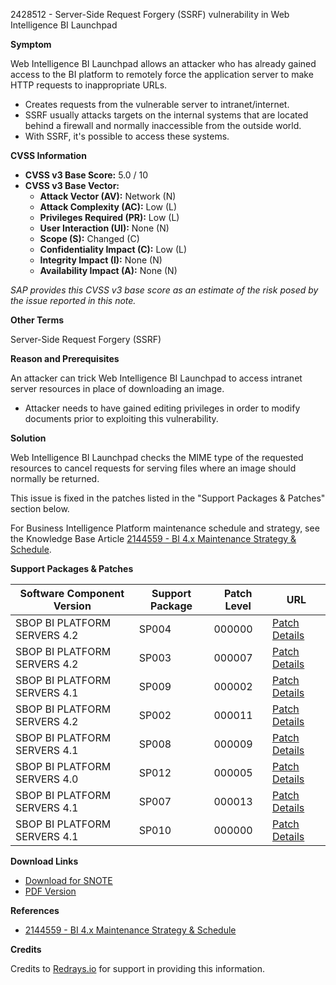 2428512 - Server-Side Request Forgery (SSRF) vulnerability in Web Intelligence BI Launchpad

**Symptom**

Web Intelligence BI Launchpad allows an attacker who has already gained access to the BI platform to remotely force the application server to make HTTP requests to inappropriate URLs.

- Creates requests from the vulnerable server to intranet/internet.
- SSRF usually attacks targets on the internal systems that are located behind a firewall and normally inaccessible from the outside world.
- With SSRF, it's possible to access these systems.

**CVSS Information**

- **CVSS v3 Base Score:** 5.0 / 10
- **CVSS v3 Base Vector:**
  - **Attack Vector (AV):** Network (N)
  - **Attack Complexity (AC):** Low (L)
  - **Privileges Required (PR):** Low (L)
  - **User Interaction (UI):** None (N)
  - **Scope (S):** Changed (C)
  - **Confidentiality Impact (C):** Low (L)
  - **Integrity Impact (I):** None (N)
  - **Availability Impact (A):** None (N)

*SAP provides this CVSS v3 base score as an estimate of the risk posed by the issue reported in this note.*

**Other Terms**

Server-Side Request Forgery (SSRF)

**Reason and Prerequisites**

An attacker can trick Web Intelligence BI Launchpad to access intranet server resources in place of downloading an image.

- Attacker needs to have gained editing privileges in order to modify documents prior to exploiting this vulnerability.

**Solution**

Web Intelligence BI Launchpad checks the MIME type of the requested resources to cancel requests for serving files where an image should normally be returned.

This issue is fixed in the patches listed in the "Support Packages & Patches" section below.

For Business Intelligence Platform maintenance schedule and strategy, see the Knowledge Base Article [2144559 - BI 4.x Maintenance Strategy & Schedule](https://me.sap.com/notes/2144559).

**Support Packages & Patches**

| Software Component Version       | Support Package | Patch Level | URL                                                                                                                                                                                                                         |
|----------------------------------|------------------|-------------|-----------------------------------------------------------------------------------------------------------------------------------------------------------------------------------------------------------------------------|
| SBOP BI PLATFORM SERVERS 4.2      | SP004           | 000000      | [Patch Details](https://me.sap.com/softwarecenter/template/products/_APP=00200682500000001943&_EVENT=DISPHIER&HEADER=Y&FUNCTIONBAR=N&EVENT=TREE&NE=NAVIGATE&ENR=73555000100200001041&V=MAINT)                          |
| SBOP BI PLATFORM SERVERS 4.2      | SP003           | 000007      | [Patch Details](https://me.sap.com/softwarecenter/template/products/_APP=00200682500000001943&_EVENT=DISPHIER&HEADER=Y&FUNCTIONBAR=N&EVENT=TREE&NE=NAVIGATE&ENR=73555000100200001041&V=MAINT)                          |
| SBOP BI PLATFORM SERVERS 4.1      | SP009           | 000002      | [Patch Details](https://me.sap.com/softwarecenter/template/products/_APP=00200682500000001943&_EVENT=DISPHIER&HEADER=Y&FUNCTIONBAR=N&EVENT=TREE&NE=NAVIGATE&ENR=67838200100200019009&V=MAINT)                          |
| SBOP BI PLATFORM SERVERS 4.2      | SP002           | 000011      | [Patch Details](https://me.sap.com/softwarecenter/template/products/_APP=00200682500000001943&_EVENT=DISPHIER&HEADER=Y&FUNCTIONBAR=N&EVENT=TREE&NE=NAVIGATE&ENR=73555000100200001041&V=MAINT)                          |
| SBOP BI PLATFORM SERVERS 4.1      | SP008           | 000009      | [Patch Details](https://me.sap.com/softwarecenter/template/products/_APP=00200682500000001943&_EVENT=DISPHIER&HEADER=Y&FUNCTIONBAR=N&EVENT=TREE&NE=NAVIGATE&ENR=67838200100200019009&V=MAINT)                          |
| SBOP BI PLATFORM SERVERS 4.0      | SP012           | 000005      | [Patch Details](https://me.sap.com/softwarecenter/template/products/_APP=00200682500000001943&_EVENT=DISPHIER&HEADER=Y&FUNCTIONBAR=N&EVENT=TREE&NE=NAVIGATE&ENR=01200314690200013179&V=MAINT)                          |
| SBOP BI PLATFORM SERVERS 4.1      | SP007           | 000013      | [Patch Details](https://me.sap.com/softwarecenter/template/products/_APP=00200682500000001943&_EVENT=DISPHIER&HEADER=Y&FUNCTIONBAR=N&EVENT=TREE&NE=NAVIGATE&ENR=67838200100200019009&V=MAINT)                          |
| SBOP BI PLATFORM SERVERS 4.1      | SP010           | 000000      | [Patch Details](https://me.sap.com/softwarecenter/template/products/_APP=00200682500000001943&_EVENT=DISPHIER&HEADER=Y&FUNCTIONBAR=N&EVENT=TREE&NE=NAVIGATE&ENR=67838200100200019009&V=MAINT)                          |

**Download Links**

- [Download for SNOTE](https://notesdownloads.sap.com/note/0040000019483832017)
- [PDF Version](https://userapps.support.sap.com/sap/support/sfm/notes/print/0002428512?language=en-US&token=18E104A747AB3221FD614324B110DC39)

**References**

- [2144559 - BI 4.x Maintenance Strategy & Schedule](https://me.sap.com/notes/2144559)

**Credits**

Credits to [Redrays.io](https://redrays.io) for support in providing this information.